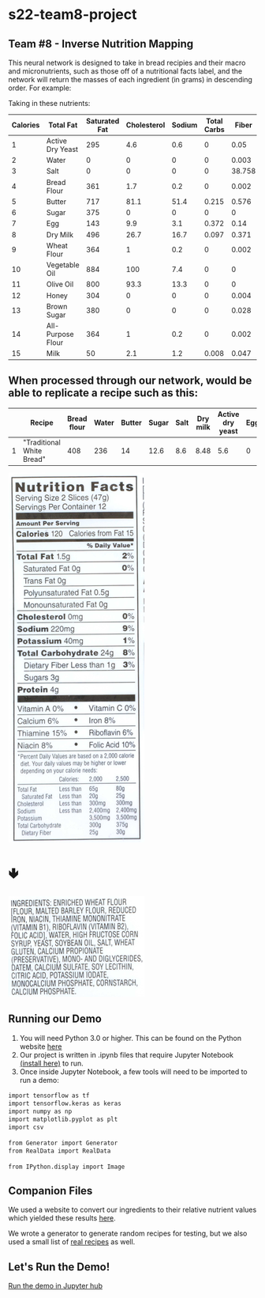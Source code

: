 # s22-team8-project

## Team #8 - Inverse Nutrition Mapping


This neural network is designed to take in bread recipies and their macro and micronutrients, such as those off of a nutritional facts label, and the network will return the masses of each ingredient (in grams) in descending order. For example:

Taking in these nutrients:

| Calories | Total Fat         | Saturated Fat | Cholesterol | Sodium | Total Carbs | Fiber  | Sugar | Protein | Vitamin D | Calcium | Iron     | Potassium |       |       |
|----------|-------------------|---------------|-------------|--------|-------------|--------|-------|---------|-----------|---------|----------|-----------|-------|-------|
| 1        | Active Dry Yeast  | 295           | 4.6         | 0.6    | 0           | 0.05   | 38.2  | 21      | 0         | 38.3    | 0        | 0.064     | 0.017 | 2     |
| 2        | Water             | 0             | 0           | 0      | 0           | 0.003  | 0     | 0       | 0         | 0       | 0        | 0.003     | 0     | 0.001 |
| 3        | Salt              | 0             | 0           | 0      | 0           | 38.758 | 0     | 0       | 0         | 0       | 0        | 0.024     | 0     | 0.008 |
| 4        | Bread Flour       | 361           | 1.7         | 0.2    | 0           | 0.002  | 72.5  | 2.4     | 0.3       | 12      | 0        | 0.015     | 0.004 | 0.1   |
| 5        | Butter            | 717           | 81.1        | 51.4   | 0.215       | 0.576  | 0.1   | 0       | 0.1       | 0.9     | 0.000056 | 0.024     | 0     | 0.024 |
| 6        | Sugar             | 375           | 0           | 0      | 0           | 0      | 100   | 0       | 100       | 0       | 0        | 0         | 0     | 0     |
| 7        | Egg               | 143           | 9.9         | 3.1    | 0.372       | 0.14   | 0.8   | 0       | 0.8       | 12.6    | 0.000035 | 0.053     | 0.002 | 0.134 |
| 8        | Dry Milk          | 496           | 26.7        | 16.7   | 0.097       | 0.371  | 38.4  | 0       | 38.4      | 26.3    | 0.000312 | 0.912     | 0     | 1.33  |
| 9        | Wheat Flour       | 364           | 1           | 0.2    | 0           | 0.002  | 76.3  | 2.7     | 0.3       | 10.3    | 0        | 0.015     | 0.005 | 0.107 |
| 10       | Vegetable Oil     | 884           | 100         | 7.4    | 0           | 0      | 0     | 0       | 0         | 0       | 0        | 0         | 0     | 0     |
| 11       | Olive Oil         | 800           | 93.3        | 13.3   | 0           | 0      | 0     | 0       | 0         | 0       | 0        | 0         | 0     | 0     |
| 12       | Honey             | 304           | 0           | 0      | 0           | 0.004  | 82.4  | 0.2     | 82.1      | 0.3     | 0        | 0.006     | 0     | 0.052 |
| 13       | Brown Sugar       | 380           | 0           | 0      | 0           | 0.028  | 98.1  | 0       | 97        | 0.1     | 0        | 0.083     | 0.001 | 0.133 |
| 14       | All-Purpose Flour | 364           | 1           | 0.2    | 0           | 0.002  | 76.3  | 2.7     | 0.3       | 10.3    | 0        | 0.015     | 0.005 | 0.107 |
| 15       | Milk              | 50            | 2.1         | 1.2    | 0.008       | 0.047  | 4.9   | 0       | 4.5       | 3.3     | 0.000001 | 0.119     | 0     | 0.057 |

## When processed through our network, would be able to replicate a recipe such as this:


|   | Recipe                    | Bread flour | Water | Butter | Sugar | Salt | Dry milk | Active dry yeast | Egg | Whole wheat flour | Vegetable oil | Olive oil | Honey | Brown sugar | All-purpose flour | Milk |
|---|---------------------------|-------------|-------|--------|-------|------|----------|------------------|-----|-------------------|---------------|-----------|-------|-------------|-------------------|------|
| 1 | "Traditional White Bread" | 408         | 236   | 14     | 12.6  | 8.6  | 8.48     | 5.6              | 0   | 0                 | 0             | 0         | 0     | 0           | 0                 | 0    |

![Nutrients](/Project_Demo_Folder/images/breadnutrients.png)

# 🢃

![Ingredients](/Project_Demo_Folder/images/breadingredients.png)

## Running our Demo

1. You will need Python 3.0 or higher. This can be found on the Python website [here](https://www.python.org/downloads/)
2. Our project is written in .ipynb files that require Jupyter Notebook [(install here)](https://jupyter.org/install) to run.
3. Once inside Jupyter Notebook, a few tools will need to be imported to run a demo:

```
import tensorflow as tf
import tensorflow.keras as keras
import numpy as np
import matplotlib.pyplot as plt
import csv

from Generator import Generator
from RealData import RealData

from IPython.display import Image
```

## Companion Files

We used a website to convert our ingredients to their relative nutrient values which yielded these results [here](main/nutrients.csv).

We wrote a generator to generate random recipes for testing, but we also used a small list of [real recipes](main/Recipe_Data.csv) as well.

## Let's Run the Demo!

[Run the demo in Jupyter hub](Project_Demo_Folder/Project%20Demo.ipynb)
